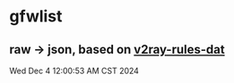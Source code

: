# gfwlist
## raw -> json, based on [v2ray-rules-dat](https://github.com/Loyalsoldier/v2ray-rules-dat)
Wed Dec  4 12:00:53 AM CST 2024

